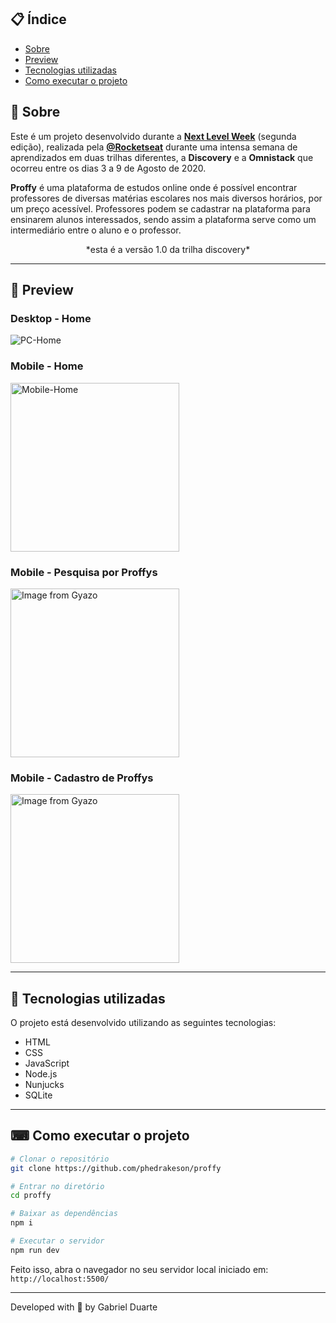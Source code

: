 ## 📋 Índice

- [Sobre](#-Sobre)
- [Preview](#-Preview)
- [Tecnologias utilizadas](#-Tecnologias-utilizadas)
- [Como executar o projeto](#-Como-executar-o-projeto)

## 📖 Sobre 

Este é um projeto desenvolvido durante a **[Next Level Week](https://nextlevelweek.com/)** (segunda edição), realizada pela **[@Rocketseat](https://github.com/Rocketseat)** durante uma intensa semana de aprendizados em duas trilhas diferentes, a **Discovery** e a **Omnistack** que ocorreu entre os dias 3 a 9 de Agosto de 2020.

**Proffy** é uma plataforma de estudos online onde é possível encontrar professores de diversas matérias escolares nos mais diversos horários, por um preço acessível.
Professores podem se cadastrar na plataforma para ensinarem alunos interessados, sendo assim a plataforma serve como um intermediário entre o aluno e o professor.

<p align="center">*esta é a versão 1.0 da trilha discovery*</p>

---

## 👀 Preview

<h3> Desktop - Home </h3>

<img src="https://i.imgur.com/LttOZYn.png" alt="PC-Home">

<h3> Mobile - Home </h3>

<img src="https://i.imgur.com/p7275R9.png" alt="Mobile-Home" width="270">

<h3> Mobile - Pesquisa por Proffys </h3>

<a href="https://gyazo.com/29a1f3ab47b527185f5a07c0865d4408"><img src="https://i.gyazo.com/29a1f3ab47b527185f5a07c0865d4408.gif" alt="Image from Gyazo" width="270"></a>

<h3> Mobile - Cadastro de Proffys </h3>

<a href="https://gyazo.com/0a811fa80f08c3111da14ffb1427d674"><img src="https://i.gyazo.com/0a811fa80f08c3111da14ffb1427d674.gif" alt="Image from Gyazo" width="270"/></a>

--- 

## 🚀 Tecnologias utilizadas

O projeto está desenvolvido utilizando as seguintes tecnologias:

- HTML
- CSS
- JavaScript
- Node.js
- Nunjucks
- SQLite 

--- 

## ⌨ Como executar o projeto

```bash
# Clonar o repositório
git clone https://github.com/phedrakeson/proffy

# Entrar no diretório
cd proffy

# Baixar as dependências
npm i

# Executar o servidor
npm run dev
```

Feito isso, abra o navegador no seu servidor local iniciado em: `http://localhost:5500/`

---


Developed with 💜 by Gabriel Duarte
